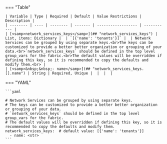 <!--
  ~ Copyright (c) 2023 Arista Networks, Inc.
  ~ Use of this source code is governed by the Apache License 2.0
  ~ that can be found in the LICENSE file.
  -->
=== "Table"

    | Variable | Type | Required | Default | Value Restrictions | Description |
    | -------- | ---- | -------- | ------- | ------------------ | ----------- |
    | [<samp>network_services_keys</samp>](## "network_services_keys") | List, items: Dictionary |  | `[{'name': 'tenants'}]` |  | Network Services can be grouped by using separate keys.<br>The keys can be customized to provide a better better organization or grouping of your data.<br>`network_services_keys` should be defined in the top level group_vars for the fabric.<br>The default values will be overridden if defining this key, so it is recommended to copy the defaults and modify them.<br> |
    | [<samp>&nbsp;&nbsp;- name</samp>](## "network_services_keys.[].name") | String | Required, Unique |  |  |  |

=== "YAML"

    ```yaml

    # Network Services can be grouped by using separate keys.
    # The keys can be customized to provide a better better organization or grouping of your data.
    # `network_services_keys` should be defined in the top level group_vars for the fabric.
    # The default values will be overridden if defining this key, so it is recommended to copy the defaults and modify them.
    network_services_keys:  # default value: [{'name': 'tenants'}]
      - name: <str>
    ```
